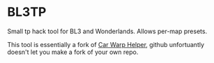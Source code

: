 # BL3TP
Small tp hack tool for BL3 and Wonderlands. Allows per-map presets.

This tool is essentially a fork of [Car Warp Helper](https://github.com/apple1417/CarWarpHelper), github unfortuantly doesn't let you make a fork of your own repo.
